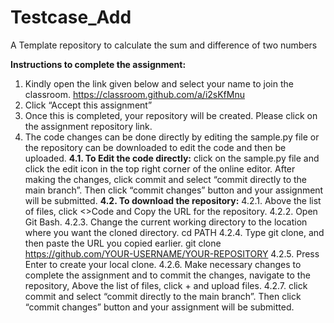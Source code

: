 # Testcase_Add
A Template repository to calculate the sum and difference of two numbers

**Instructions to complete the assignment:**

1.	Kindly open the link given below and select your name to join the classroom.
https://classroom.github.com/a/i2sKfMnu
2.	Click “Accept this assignment”
3.	Once this is completed, your repository will be created. Please click on the assignment repository link.
4.	The code changes can be done directly by editing the sample.py file or the repository can be downloaded to edit the code and then be uploaded.
   **4.1.	To Edit the code directly:** click on the sample.py file and click the edit icon in the top right corner of the online editor. After making the changes, click commit and select “commit directly to the main branch”. Then click “commit changes” button and your assignment will be submitted.
   **4.2.	To download the repository:**
        4.2.1.	 Above the list of files, click <>Code and Copy the URL for the repository. 
        4.2.2.	Open Git Bash. 
        4.2.3.	Change the current working directory to the location where you want the cloned directory.
          	    cd PATH 
        4.2.4.	Type git clone, and then paste the URL you copied earlier.
                git clone https://github.com/YOUR-USERNAME/YOUR-REPOSITORY
        4.2.5.	Press Enter to create your local clone.
        4.2.6.	Make necessary changes to complete the assignment and to commit the changes, navigate to the repository, Above the list of files, click + and upload files.
        4.2.7.	click commit and select “commit directly to the main branch”. Then click “commit changes” button and your assignment will be submitted.
